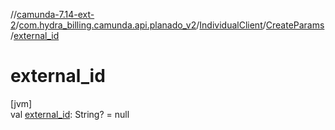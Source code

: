 //[camunda-7.14-ext-2](../../../../index.md)/[com.hydra_billing.camunda.api.planado_v2](../../index.md)/[IndividualClient](../index.md)/[CreateParams](index.md)/[external_id](external_id.md)

# external_id

[jvm]\
val [external_id](external_id.md): String? = null
